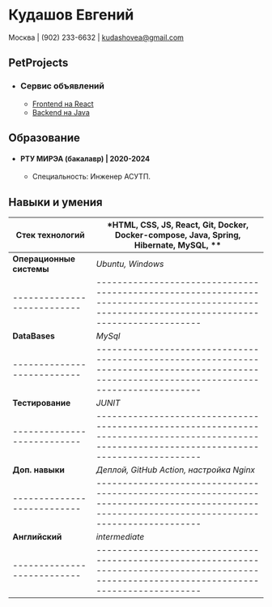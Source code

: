 # Кудашов Евгений

Москва | (902) 233-6632 | kudashovea@gmail.com 

## PetProjects

* ### Сервис объявлений 
    * [Frontend на React](https://github.com/alSergey/adservice-service-frontend)
    * [Backend на Java](https://github.com/stampede147/adservice-service-backend)

## Образование

* #### РТУ МИРЭА  (бакалавр) | 2020-2024
    * Специальность: Инженер АСУТП.

## Навыки и умения

| **Стек технологий**       | *HTML, CSS, JS, React, Git, Docker, Docker-compose, Java, Spring, Hibernate, MySQL, **|
|---------------------------|------------------------------------------------------------------------------------------------------------------------------------------------|
| **Операционные системы**  | *Ubuntu, Windows*                                                                                                                              |
|---------------------------|------------------------------------------------------------------------------------------------------------------------------------------------|
| **DataBases**             | *MySql*                                                                                                                                        |
|---------------------------|------------------------------------------------------------------------------------------------------------------------------------------------|
| **Тестирование**          | *JUNIT*                                                                                                                                        |
|---------------------------|------------------------------------------------------------------------------------------------------------------------------------------------|
| **Доп. навыки**           | *Деплой, GitHub Action, настройка Nginx*                                                                                                       |
|---------------------------|------------------------------------------------------------------------------------------------------------------------------------------------|
| **Английский**            | *intermediate*                                                                                                                                 |
|---------------------------|------------------------------------------------------------------------------------------------------------------------------------------------|
